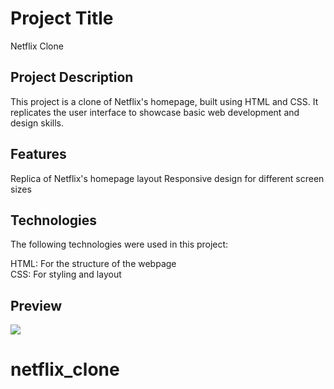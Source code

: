 <h1>Project Title</h1>
Netflix Clone

<h2>Project Description</h2>
This project is a clone of Netflix's homepage, built using HTML and CSS. It replicates the user interface to showcase basic web development and design skills.

<h2>Features</h2>
Replica of Netflix's homepage layout
Responsive design for different screen sizes

<h2>Technologies</h2>
The following technologies were used in this project:

HTML: For the structure of the webpage
<br>
CSS: For styling and layout

<h2>Preview</h2>

![][def]

[def]: netflix.gif

# netflix_clone
